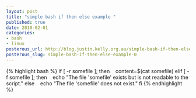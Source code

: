 ```yaml
--- 
layout: post
title: "simple bash if then else example "
published: true
date: 2010-02-01
categories: 
- bash
- linux
posterous_url: http://blog.justin.kelly.org.au/simple-bash-if-then-else-example
posterous_slug: simple-bash-if-then-else-example-0
---
```

{% highlight bash %}
if [ -r somefile ]; then 
   content=$(cat somefile) 
elif [ -f somefile ]; then 
   echo "The file 'somefile' exists but is not readable to the script." 
else 
   echo "The file 'somefile' does not exist." 
fi 
{% endhighlight %}
